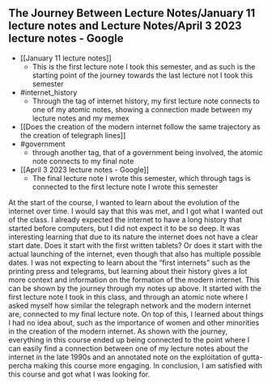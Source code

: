 ## The Journey Between Lecture Notes/January 11 lecture notes and Lecture Notes/April 3 2023 lecture notes - Google
- [[January 11 lecture notes]]
	- This is the first lecture note I took this semester, and as such is the starting point of the journey towards the last lecture not I took this semester
- #internet_history
	- Through the tag of internet history, my first lecture note connects to one of my atomic notes, showing a connection made between my lecture notes and my memex
- [[Does the creation of the modern internet follow the same trajectory as the creation of telegraph lines]]
- #government
	- through another tag, that of a government being involved, the atomic note connects to my final note
- [[April 3 2023 lecture notes - Google]]
	- The final lecture note I wrote this semester, which through tags is connected to the first lecture note I wrote this semester 

At the start of the course, I wanted to learn about the evolution of the internet over time. I would say that this was met, and I got what I wanted out of the class. I already expected the internet to have a long history that started before computers, but I did not expect it to be so deep. It was interesting learning that due to its nature the internet does not have a clear start date. Does it start with the first written tablets? Or does it start with the actual launching of the internet, even though that also has multiple possible dates. I was not expecting to learn about the “first internets” such as the printing press and telegrams, but learning about their history gives a lot more context and information on the formation of the modern internet. This can be shown by the journey through my notes up above. It started with the first lecture note I took in this class, and through an atomic note where I asked myself how similar the telegraph network and the modern internet are, connected to my final lecture note. On top of this, I learned about things I had no idea about, such as the importance of women and other minorities in the creation of the modern internet. As shown with the journey, everything in this course ended up being connected to the point where I can easily find a connection between one of my lecture notes about the internet in the late 1990s and an annotated note on the exploitation of gutta-percha making this course more engaging. In conclusion, I am satisfied with this course and got what I was looking for.

